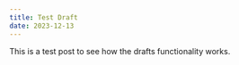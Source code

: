 ```yaml
---
title: Test Draft
date: 2023-12-13
---
```


This is a test post to see how the drafts functionality works.
